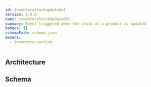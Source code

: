 ```yaml
---
id: inventorystockupdatedv1
version: 1.0.0
name: inventoryStockUpdatedV1
summary: Event triggered when the stock of a product is updated
badges: []
schemaPath: schema.json
owners:
  - inventory-service
---
```

## Architecture
<NodeGraph />


## Schema
<SchemaViewer file="schema.json" title="Message Schema" maxHeight="500" />
